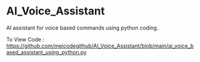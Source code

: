 # AI_Voice_Assistant
AI assistant for voice based commands using python coding.

To View Code : https://github.com/meicodegithub/AI_Voice_Assistant/blob/main/ai_voice_based_assistant_using_python.py
